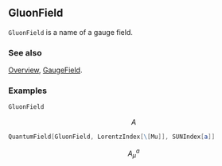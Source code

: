## GluonField

`GluonField` is a name of a gauge field.

### See also

[Overview](Extra/FeynCalc.md), [GaugeField](GaugeField.md).

### Examples

```mathematica
GluonField
```

$$A$$

```mathematica
QuantumField[GluonField, LorentzIndex[\[Mu]], SUNIndex[a]]
```

$$A_{\mu }^a$$

